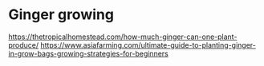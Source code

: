 # Ginger growing 

https://thetropicalhomestead.com/how-much-ginger-can-one-plant-produce/
https://www.asiafarming.com/ultimate-guide-to-planting-ginger-in-grow-bags-growing-strategies-for-beginners
